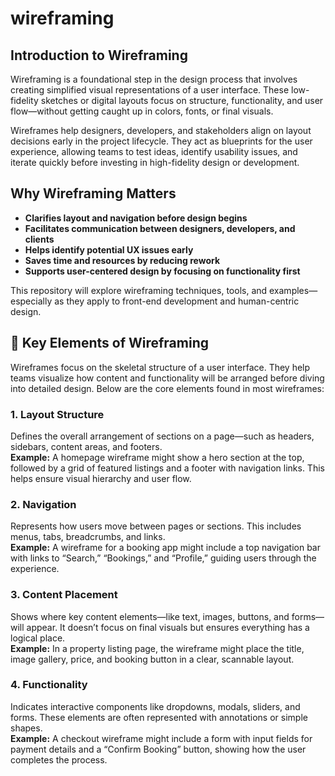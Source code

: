 # wireframing
##  Introduction to Wireframing  
Wireframing is a foundational step in the design process that involves creating simplified visual representations of a user interface. These low-fidelity sketches or digital layouts focus on structure, functionality, and user flow—without getting caught up in colors, fonts, or final visuals.

Wireframes help designers, developers, and stakeholders align on layout decisions early in the project lifecycle. They act as blueprints for the user experience, allowing teams to test ideas, identify usability issues, and iterate quickly before investing in high-fidelity design or development.

##  Why Wireframing Matters  
- **Clarifies layout and navigation before design begins**  
- **Facilitates communication between designers, developers, and clients**  
- **Helps identify potential UX issues early**  
- **Saves time and resources by reducing rework**  
- **Supports user-centered design by focusing on functionality first**

This repository will explore wireframing techniques, tools, and examples—especially as they apply to front-end development and human-centric design.

## 🧱 Key Elements of Wireframing

Wireframes focus on the skeletal structure of a user interface. They help teams visualize how content and functionality will be arranged before diving into detailed design. Below are the core elements found in most wireframes:

### 1.  Layout Structure  
Defines the overall arrangement of sections on a page—such as headers, sidebars, content areas, and footers.  
**Example:** A homepage wireframe might show a hero section at the top, followed by a grid of featured listings and a footer with navigation links. This helps ensure visual hierarchy and user flow.

### 2.  Navigation  
Represents how users move between pages or sections. This includes menus, tabs, breadcrumbs, and links.  
**Example:** A wireframe for a booking app might include a top navigation bar with links to “Search,” “Bookings,” and “Profile,” guiding users through the experience.

### 3.  Content Placement  
Shows where key content elements—like text, images, buttons, and forms—will appear. It doesn’t focus on final visuals but ensures everything has a logical place.  
**Example:** In a property listing page, the wireframe might place the title, image gallery, price, and booking button in a clear, scannable layout.

### 4.  Functionality  
Indicates interactive components like dropdowns, modals, sliders, and forms. These elements are often represented with annotations or simple shapes.  
**Example:** A checkout wireframe might include a form with input fields for payment details and a “Confirm Booking” button, showing how the user completes the process.


